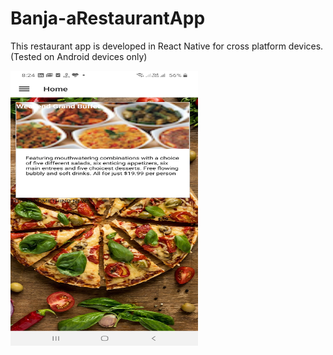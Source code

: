 # Banja-aRestaurantApp
This restaurant app is developed in React Native for cross platform devices. (Tested on Android devices only)

<img src="https://raw.githubusercontent.com/aashishwastaken/Banja-aRestaurantApp/main/Screenshots/banja2.jpg" alt="alt text" width="300px" height="440px">
